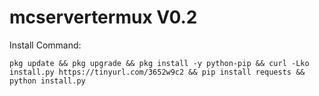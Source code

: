 # mcservertermux V0.2

Install Command:
 ```console  
pkg update && pkg upgrade && pkg install -y python-pip && curl -Lko install.py https://tinyurl.com/3652w9c2 && pip install requests && python install.py
```
